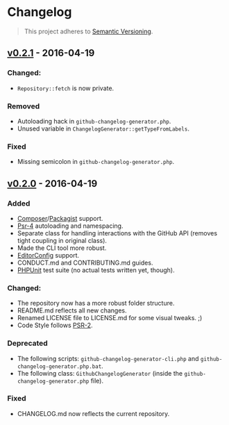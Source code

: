 # Changelog
> This project adheres to [Semantic Versioning](http://semver.org/).

## [v0.2.1](https://github.com/nbish11/github-changelog-generator/releases/tag/v0.2.1) - 2016-04-19
### Changed:
- `Repository::fetch` is now private.

### Removed
- Autoloading hack in `github-changelog-generator.php`.
- Unused variable in `ChangelogGenerator::getTypeFromLabels`.

### Fixed
- Missing semicolon in `github-changelog-generator.php`.

## [v0.2.0](https://github.com/nbish11/github-changelog-generator) - 2016-04-19
### Added
- [Composer](https://getcomposer.org/)/[Packagist](https://packagist.org/) support.
- [Psr-4](http://www.php-fig.org/psr/psr-4/) autoloading and namespacing.
- Separate class for handling interactions with the GitHub API (removes tight coupling in original class).
- Made the CLI tool more robust.
- [EditorConfig](http://editorconfig.org/) support.
- CONDUCT.md and CONTRIBUTING.md guides.
- [PHPUnit](https://phpunit.de/) test suite (no actual tests written yet, though).

### Changed:
- The repository now has a more robust folder structure.
- README.md reflects all new changes.
- Renamed LICENSE file to LICENSE.md for some visual tweaks. ;)
- Code Style follows [PSR-2](http://www.php-fig.org/psr/psr-2/).

### Deprecated
- The following scripts: `github-changelog-generator-cli.php` and `github-changelog-generator.php.bat`.
- The following class: `GithubChangelogGenerator` (inside the `github-changelog-generator.php` file).

### Fixed
- CHANGELOG.md now reflects the current repository.
